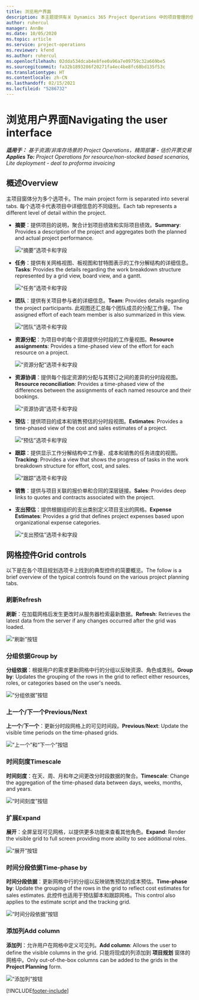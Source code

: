 ```yaml
---
title: 浏览用户界面
description: 本主题提供有关 Dynamics 365 Project Operations 中的项目管理的信息。
author: ruhercul
manager: AnnBe
ms.date: 10/05/2020
ms.topic: article
ms.service: project-operations
ms.reviewer: kfend
ms.author: ruhercul
ms.openlocfilehash: 02dda534dcab4e8fee0a96a7e09759c32a669be5
ms.sourcegitcommit: fa32b1893286f20271fa4ec4be8fc68bd135f53c
ms.translationtype: HT
ms.contentlocale: zh-CN
ms.lasthandoff: 02/15/2021
ms.locfileid: "5286732"
---
```

# <a name="navigating-the-user-interface"></a><span data-ttu-id="c3582-103">浏览用户界面</span><span class="sxs-lookup"><span data-stu-id="c3582-103">Navigating the user interface</span></span>

<span data-ttu-id="c3582-104">_**适用于：** 基于资源/非库存场景的 Project Operations，精简部署 - 估价开票交易_</span><span class="sxs-lookup"><span data-stu-id="c3582-104">_**Applies To:** Project Operations for resource/non-stocked based scenarios, Lite deployment - deal to proforma invoicing_</span></span>

## <a name="overview"></a><span data-ttu-id="c3582-105">概述</span><span class="sxs-lookup"><span data-stu-id="c3582-105">Overview</span></span>

<span data-ttu-id="c3582-106">主项目窗体分为多个选项卡。</span><span class="sxs-lookup"><span data-stu-id="c3582-106">The main project form is separated into several tabs.</span></span> <span data-ttu-id="c3582-107">每个选项卡代表项目中详细信息的不同级别。</span><span class="sxs-lookup"><span data-stu-id="c3582-107">Each tab represents a different level of detail within the project.</span></span>

- <span data-ttu-id="c3582-108">**摘要**：提供项目的说明，聚合计划项目绩效和实际项目绩效。</span><span class="sxs-lookup"><span data-stu-id="c3582-108">**Summary**: Provides a description of the project and aggregates both the planned and actual project performance.</span></span>

    ![“摘要”选项卡和字段](media/navigation7.png)

- <span data-ttu-id="c3582-110">**任务**：提供有关网格视图、板视图和甘特图表示的工作分解结构的详细信息。</span><span class="sxs-lookup"><span data-stu-id="c3582-110">**Tasks**: Provides the details regarding the work breakdown structure represented by a grid view, board view, and a gantt.</span></span>

    ![“任务”选项卡和字段](media/navigation8.png)

- <span data-ttu-id="c3582-112">**团队**：提供有关项目参与者的详细信息。</span><span class="sxs-lookup"><span data-stu-id="c3582-112">**Team**: Provides details regarding the project participants.</span></span> <span data-ttu-id="c3582-113">此视图还汇总每个团队成员的分配工作量。</span><span class="sxs-lookup"><span data-stu-id="c3582-113">The assigned effort of each team member is also summarized in this view.</span></span>

    ![“团队”选项卡和字段](media/navigation9.png)

- <span data-ttu-id="c3582-115">**资源分配**：为项目中的每个资源提供分时段的工作量视图。</span><span class="sxs-lookup"><span data-stu-id="c3582-115">**Resource assignments**: Provides a time-phased view of the effort for each resource on a project.</span></span>

    ![“资源分配”选项卡和字段](media/navigation10.png)

- <span data-ttu-id="c3582-117">**资源协调**：提供每个指定资源的分配与其预订之间的差异的分时段视图。</span><span class="sxs-lookup"><span data-stu-id="c3582-117">**Resource reconciliation**: Provides a time-phased view of the differences between the assignments of each named resource and their bookings.</span></span>

    ![“资源协调”选项卡和字段](media/navigation11.png)

- <span data-ttu-id="c3582-119">**预估**：提供项目的成本和销售预估的分时段视图。</span><span class="sxs-lookup"><span data-stu-id="c3582-119">**Estimates**: Provides a time-phased view of the cost and sales estimates of a project.</span></span>

    ![“预估”选项卡和字段](media/navigation12.png)

- <span data-ttu-id="c3582-121">**跟踪**：提供显示工作分解结构中工作量、成本和销售的任务进度的视图。</span><span class="sxs-lookup"><span data-stu-id="c3582-121">**Tracking**: Provides a view that shows the progress of tasks in the work breakdown structure for effort, cost, and sales.</span></span>

    ![“跟踪”选项卡和字段](media/navigation13.png)

- <span data-ttu-id="c3582-123">**销售**：提供与项目关联的报价单和合同的深层链接。</span><span class="sxs-lookup"><span data-stu-id="c3582-123">**Sales**: Provides deep links to quotes and contracts associated with the project.</span></span>

- <span data-ttu-id="c3582-124">**支出预估**：提供根据组织的支出类别定义项目支出的网格。</span><span class="sxs-lookup"><span data-stu-id="c3582-124">**Expense Estimates**: Provides a grid that defines project expenses based upon organizational expense categories.</span></span>

    ![“支出预估”选项卡和字段](media/navigation14.png)

## <a name="grid-controls"></a><span data-ttu-id="c3582-126">网格控件</span><span class="sxs-lookup"><span data-stu-id="c3582-126">Grid controls</span></span>

<span data-ttu-id="c3582-127">以下是在各个项目规划选项卡上找到的典型控件的简要概览。</span><span class="sxs-lookup"><span data-stu-id="c3582-127">The follow is a brief overview of the typical controls found on the various project planning tabs.</span></span>

### <a name="refresh"></a><span data-ttu-id="c3582-128">刷新​​</span><span class="sxs-lookup"><span data-stu-id="c3582-128">Refresh</span></span>

<span data-ttu-id="c3582-129">**刷新**：在加载网格后发生更改时从服务器检索最新数据。</span><span class="sxs-lookup"><span data-stu-id="c3582-129">**Refresh**: Retrieves the latest data from the server if any changes occurred after the grid was loaded.</span></span>

![“刷新”按钮](media/navigation7.png)

### <a name="group-by"></a><span data-ttu-id="c3582-131">分组依据</span><span class="sxs-lookup"><span data-stu-id="c3582-131">Group by</span></span>

<span data-ttu-id="c3582-132">**分组依据**：根据用户的需求更新网格中行的分组以反映资源、角色或类别。</span><span class="sxs-lookup"><span data-stu-id="c3582-132">**Group by**: Updates the grouping of the rows in the grid to reflect either resources, roles, or categories based on the user's needs.</span></span>

![“分组依据”按钮](media/navigation6.png)

### <a name="previousnext"></a><span data-ttu-id="c3582-134">上一个/下一个</span><span class="sxs-lookup"><span data-stu-id="c3582-134">Previous/Next</span></span>

<span data-ttu-id="c3582-135">**上一个**/**下一个**：更新分时段网格上的可见时间段。</span><span class="sxs-lookup"><span data-stu-id="c3582-135">**Previous**/**Next**: Update the visible time periods on the time-phased grids.</span></span>

![“上一个”和“下一个”按钮](media/navigation2.png)

### <a name="timescale"></a><span data-ttu-id="c3582-137">时间刻度</span><span class="sxs-lookup"><span data-stu-id="c3582-137">Timescale</span></span>

<span data-ttu-id="c3582-138">**时间刻度**：在天、周、月和年之间更改分时段数据的聚合。</span><span class="sxs-lookup"><span data-stu-id="c3582-138">**Timescale**: Change the aggregation of the time-phased data between days, weeks, months, and years.</span></span>

![“时间刻度”按钮](media/navigation3.png)

### <a name="expand"></a><span data-ttu-id="c3582-140">扩展</span><span class="sxs-lookup"><span data-stu-id="c3582-140">Expand</span></span>

<span data-ttu-id="c3582-141">**展开**：全屏呈现可见网格，以提供更多功能来查看其他角色。</span><span class="sxs-lookup"><span data-stu-id="c3582-141">**Expand**: Render the visible grid to full screen providing more ability to see additional roles.</span></span>

![“展开”按钮](media/navigation4.png)

### <a name="time-phase-by"></a><span data-ttu-id="c3582-143">时间分段依据</span><span class="sxs-lookup"><span data-stu-id="c3582-143">Time-phase by</span></span>

<span data-ttu-id="c3582-144">**时间分段依据**：更新网格中行的分组以反映销售预估的成本预估。</span><span class="sxs-lookup"><span data-stu-id="c3582-144">**Time-phase by**: Update the grouping of the rows in the grid to reflect cost estimates for sales estimates.</span></span> <span data-ttu-id="c3582-145">此控件也适用于预估脚本和跟踪网格。</span><span class="sxs-lookup"><span data-stu-id="c3582-145">This control also applies to the estimate script and the tracking grid.</span></span>

![“时间分段依据”按钮](media/navigation0.png)

### <a name="add-column"></a><span data-ttu-id="c3582-147">添加列</span><span class="sxs-lookup"><span data-stu-id="c3582-147">Add column</span></span>

<span data-ttu-id="c3582-148">**添加列**：允许用户在网格中定义可见列。</span><span class="sxs-lookup"><span data-stu-id="c3582-148">**Add column**: Allows the user to define the visible columns in the grid.</span></span> <span data-ttu-id="c3582-149">只能将现成的列添加到 **项目规划** 窗体的网格中。</span><span class="sxs-lookup"><span data-stu-id="c3582-149">Only out-of-the-box columns can be added to the grids in the **Project Planning** form.</span></span>

![“添加列”按钮](media/navigation5.png)


[!INCLUDE[footer-include](../includes/footer-banner.md)]